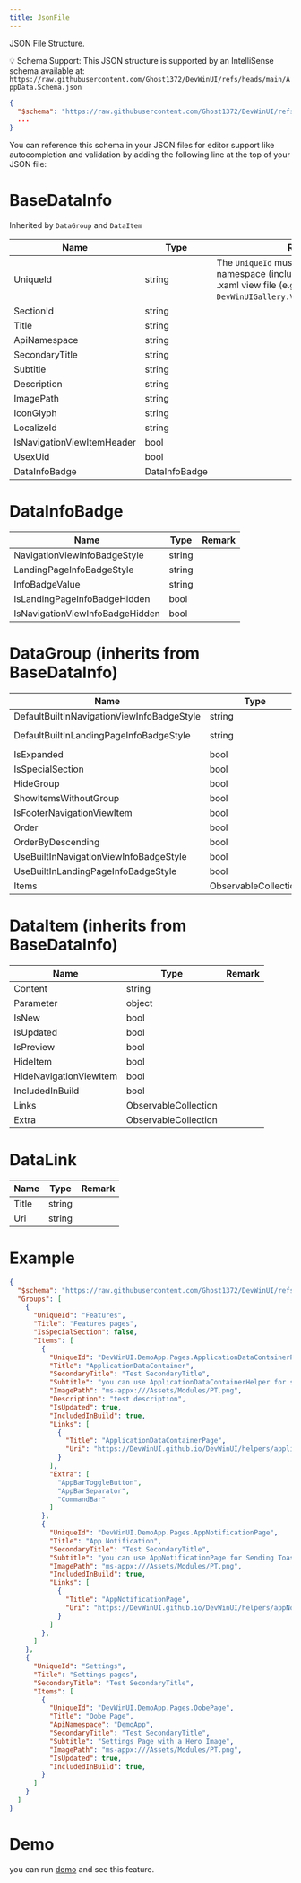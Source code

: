 ```yaml
---
title: JsonFile
---
```


JSON File Structure.

💡 Schema Support:
This JSON structure is supported by an IntelliSense schema available at:
`https://raw.githubusercontent.com/Ghost1372/DevWinUI/refs/heads/main/AppData.Schema.json`

```json
{
  "$schema": "https://raw.githubusercontent.com/Ghost1372/DevWinUI/refs/heads/main/AppData.Schema.json",
  ...
}

```

You can reference this schema in your JSON files for editor support like autocompletion and validation by adding the following line at the top of your JSON file:

# BaseDataInfo
Inherited by `DataGroup` and `DataItem`


|Name|Type|Remark|
|-|-|-|
|UniqueId|string|The `UniqueId` must exactly match the full namespace (including file name) of your .xaml view file (e.g., `DevWinUIGallery.Views.HomeLandingPage`).|
|SectionId|string||
|Title|string||
|ApiNamespace|string||
|SecondaryTitle|string||
|Subtitle|string||
|Description|string||
|ImagePath|string||
|IconGlyph|string||
|LocalizeId|string||
|IsNavigationViewItemHeader|bool||
|UsexUid|bool||
|DataInfoBadge|DataInfoBadge||

# DataInfoBadge

|Name|Type|Remark|
|-|-|-|
|NavigationViewInfoBadgeStyle|string||
|LandingPageInfoBadgeStyle|string||
|InfoBadgeValue|string||
|IsLandingPageInfoBadgeHidden|bool||
|IsNavigationViewInfoBadgeHidden|bool||

# DataGroup (inherits from BaseDataInfo)

|Name|Type|Remark|
|-|-|-|
|DefaultBuiltInNavigationViewInfoBadgeStyle|string|default `StringInfoBadgeStyle`|
|DefaultBuiltInLandingPageInfoBadgeStyle|string|default `AttentionIconInfoBadgeStyle`|
|IsExpanded|bool||
|IsSpecialSection|bool||
|HideGroup|bool||
|ShowItemsWithoutGroup|bool||
|IsFooterNavigationViewItem|bool||
|Order|bool||
|OrderByDescending|bool||
|UseBuiltInNavigationViewInfoBadgeStyle|bool||
|UseBuiltInLandingPageInfoBadgeStyle|bool||
|Items|ObservableCollection<DataItem>||

# DataItem (inherits from BaseDataInfo)

|Name|Type|Remark|
|-|-|-|
|Content|string||
|Parameter|object||
|IsNew|bool||
|IsUpdated|bool||
|IsPreview|bool||
|HideItem|bool||
|HideNavigationViewItem|bool||
|IncludedInBuild|bool||
|Links|ObservableCollection<DataLink>||
|Extra|ObservableCollection<string>||

# DataLink

|Name|Type|Remark|
|-|-|-|
|Title|string||
|Uri|string||


# Example

```json
{
  "$schema": "https://raw.githubusercontent.com/Ghost1372/DevWinUI/refs/heads/main/AppData.Schema.json",
  "Groups": [
    {
      "UniqueId": "Features",
      "Title": "Features pages",
      "IsSpecialSection": false,
      "Items": [
        {
          "UniqueId": "DevWinUI.DemoApp.Pages.ApplicationDataContainerPage",
          "Title": "ApplicationDataContainer",
          "SecondaryTitle": "Test SecondaryTitle",
          "Subtitle": "you can use ApplicationDataContainerHelper for saving and loading application settings.",
          "ImagePath": "ms-appx:///Assets/Modules/PT.png",
          "Description": "test description",
          "IsUpdated": true,
          "IncludedInBuild": true,
          "Links": [
            {
              "Title": "ApplicationDataContainerPage",
              "Uri": "https://DevWinUI.github.io/DevWinUI/helpers/applicationDataContainerHelper/"
            }
          ],
          "Extra": [
            "AppBarToggleButton",
            "AppBarSeparator",
            "CommandBar"
          ]
        },
        {
          "UniqueId": "DevWinUI.DemoApp.Pages.AppNotificationPage",
          "Title": "App Notification",
          "SecondaryTitle": "Test SecondaryTitle",
          "Subtitle": "you can use AppNotificationPage for Sending Toast Notification.",
          "ImagePath": "ms-appx:///Assets/Modules/PT.png",
          "IncludedInBuild": true,
          "Links": [
            {
              "Title": "AppNotificationPage",
              "Uri": "https://DevWinUI.github.io/DevWinUI/helpers/appNotification/"
            }
          ]
        },
      ]
    },
    {
      "UniqueId": "Settings",
      "Title": "Settings pages",
      "SecondaryTitle": "Test SecondaryTitle",
      "Items": [
        {
          "UniqueId": "DevWinUI.DemoApp.Pages.OobePage",
          "Title": "Oobe Page",
          "ApiNamespace": "DemoApp",
          "SecondaryTitle": "Test SecondaryTitle",
          "Subtitle": "Settings Page with a Hero Image",
          "ImagePath": "ms-appx:///Assets/Modules/PT.png",
          "IsUpdated": true,
          "IncludedInBuild": true,
        }
      ]
    }
  ]
}

```
# Demo
you can run [demo](https://github.com/Ghost1372/DevWinUI) and see this feature.
